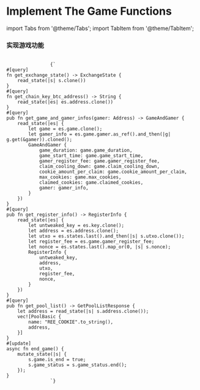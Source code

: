 # Implement The Game Functions

import Tabs from '@theme/Tabs';
import TabItem from '@theme/TabItem';

<div style={{ display: 'flex', gap: '20px' }}>
  <div style={{ flex: '1 0 50%' }}>
    <h3>实现游戏功能</h3>
    <p></p>
    <p></p>
    <p></p>
    <p></p>
    <p></p>
  </div>

  <div style={{ flex: 1 }}>
      <TabItem value="source" label="Source" default>
        <Tabs>
          <TabItem value="exchange" label="exchange.rs" default>
          <pre style={{
              backgroundColor: '#f5f5f5',
              padding: '1rem',
              borderRadius: '4px',
              overflowX: 'auto',
              fontFamily: 'monospace',
              fontSize: '14px',
              lineHeight: '1.5',
              margin: '0'
            }}>
              <code>
                {`
#[query]
fn get_exchange_state() -> ExchangeState {
    read_state(|s| s.clone())
}
#[query]
fn get_chain_key_btc_address() -> String {
    read_state(|es| es.address.clone())
}
#[query]
pub fn get_game_and_gamer_infos(gamer: Address) -> GameAndGamer {
    read_state(|es| {
        let game = es.game.clone();
        let gamer_info = es.game.gamer.as_ref().and_then(|g| g.get(&gamer)).cloned();
        GameAndGamer {
            game_duration: game.game_duration,
            game_start_time: game.game_start_time,
            gamer_register_fee: game.gamer_register_fee,
            claim_cooling_down: game.claim_cooling_down,
            cookie_amount_per_claim: game.cookie_amount_per_claim,
            max_cookies: game.max_cookies,
            claimed_cookies: game.claimed_cookies,
            gamer: gamer_info,
        }
    })
}
#[query]
pub fn get_register_info() -> RegisterInfo {
    read_state(|es| {
        let untweaked_key = es.key.clone();
        let address = es.address.clone();
        let utxo = es.states.last().and_then(|s| s.utxo.clone());
        let register_fee = es.game.gamer_register_fee;
        let nonce = es.states.last().map_or(0, |s| s.nonce);
        RegisterInfo {
            untweaked_key,
            address,
            utxo,
            register_fee,
            nonce,
        }
    })
}
#[query]
pub fn get_pool_list() -> GetPoolListResponse {
    let address = read_state(|s| s.address.clone());
    vec![PoolBasic {
        name: "REE_COOKIE".to_string(),
        address,
    }]
}
#[update]
async fn end_game() {
    mutate_state(|s| {
        s.game.is_end = true;
        s.game_status = s.game_status.end();
    });
}
                `}
              </code>
            </pre>
          </TabItem>
        </Tabs>
      </TabItem>
  </div>
</div>